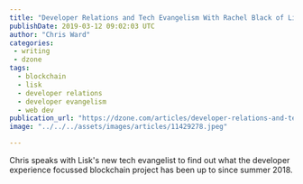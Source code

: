 ```yaml
---
title: "Developer Relations and Tech Evangelism With Rachel Black of Lisk"
publishDate: 2019-03-12 09:02:03 UTC
author: "Chris Ward"
categories:
 - writing
 - dzone
tags:
  - blockchain
  - lisk
  - developer relations
  - developer evangelism
  - web dev
publication_url: "https://dzone.com/articles/developer-relations-and-tech-evangelism-with-rache"
image: "../../../assets/images/articles/11429278.jpeg"

---
```

Chris speaks with Lisk's new tech evangelist to find out what the developer experience focussed blockchain project has been up to since summer 2018.

